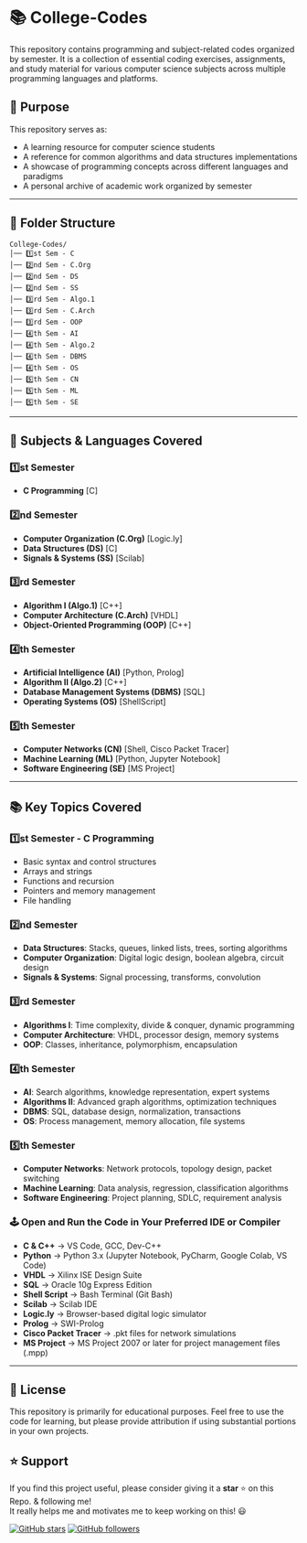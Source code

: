 # 📚 College-Codes

This repository contains programming and subject-related codes organized by semester. It is a collection of essential coding exercises, assignments, and study material for various computer science subjects across multiple programming languages and platforms.

## 🎯 Purpose

This repository serves as:
- A learning resource for computer science students
- A reference for common algorithms and data structures implementations
- A showcase of programming concepts across different languages and paradigms
- A personal archive of academic work organized by semester

---

## 📂 Folder Structure

```
College-Codes/
│── 1️⃣st Sem - C
│── 2️⃣nd Sem - C.Org
│── 2️⃣nd Sem - DS
│── 2️⃣nd Sem - SS
│── 3️⃣rd Sem - Algo.1
│── 3️⃣rd Sem - C.Arch
│── 3️⃣rd Sem - OOP
│── 4️⃣th Sem - AI
│── 4️⃣th Sem - Algo.2
│── 4️⃣th Sem - DBMS
│── 4️⃣th Sem - OS
│── 5️⃣th Sem - CN
│── 5️⃣th Sem - ML
│── 5️⃣th Sem - SE
```

---

## 📌 Subjects & Languages Covered

### **1️⃣st Semester**
- **C Programming** [C]

### **2️⃣nd Semester**
- **Computer Organization (C.Org)** [Logic.ly]
- **Data Structures (DS)** [C]
- **Signals & Systems (SS)** [Scilab]

### **3️⃣rd Semester**
- **Algorithm I (Algo.1)** [C++]
- **Computer Architecture (C.Arch)** [VHDL]
- **Object-Oriented Programming (OOP)** [C++]

### **4️⃣th Semester**
- **Artificial Intelligence (AI)** [Python, Prolog]
- **Algorithm II (Algo.2)** [C++]
- **Database Management Systems (DBMS)** [SQL]
- **Operating Systems (OS)** [ShellScript]

### **5️⃣th Semester**
- **Computer Networks (CN)** [Shell, Cisco Packet Tracer]
- **Machine Learning (ML)** [Python, Jupyter Notebook]
- **Software Engineering (SE)** [MS Project]

---

## 📚 Key Topics Covered

### **1️⃣st Semester - C Programming**
- Basic syntax and control structures
- Arrays and strings
- Functions and recursion
- Pointers and memory management
- File handling

### **2️⃣nd Semester**
- **Data Structures**: Stacks, queues, linked lists, trees, sorting algorithms
- **Computer Organization**: Digital logic design, boolean algebra, circuit design
- **Signals & Systems**: Signal processing, transforms, convolution

### **3️⃣rd Semester**
- **Algorithms I**: Time complexity, divide & conquer, dynamic programming
- **Computer Architecture**: VHDL, processor design, memory systems
- **OOP**: Classes, inheritance, polymorphism, encapsulation

### **4️⃣th Semester**
- **AI**: Search algorithms, knowledge representation, expert systems
- **Algorithms II**: Advanced graph algorithms, optimization techniques
- **DBMS**: SQL, database design, normalization, transactions
- **OS**: Process management, memory allocation, file systems

### **5️⃣th Semester**
- **Computer Networks**: Network protocols, topology design, packet switching
- **Machine Learning**: Data analysis, regression, classification algorithms
- **Software Engineering**: Project planning, SDLC, requirement analysis

### **🕹️ Open and Run the Code in Your Preferred IDE or Compiler**
- **C & C++** → VS Code, GCC, Dev-C++
- **Python** → Python 3.x (Jupyter Notebook, PyCharm, Google Colab, VS Code)
- **VHDL** → Xilinx ISE Design Suite
- **SQL** → Oracle 10g Express Edition
- **Shell Script** → Bash Terminal (Git Bash)
- **Scilab** → Scilab IDE
- **Logic.ly** → Browser-based digital logic simulator
- **Prolog** → SWI-Prolog
- **Cisco Packet Tracer** → .pkt files for network simulations
- **MS Project** → MS Project 2007 or later for project management files (.mpp)

---

## 📄 License

This repository is primarily for educational purposes. Feel free to use the code for learning, but please provide attribution if using substantial portions in your own projects.

## ⭐ Support  

If you find this project useful, please consider giving it a **star** ⭐ on this Repo. & following me!  
It really helps me and motivates me to keep working on this! 😃  

[![GitHub stars](https://img.shields.io/github/stars/saptarshiroy39/College-Codes.svg?style=social&label=Star)](https://github.com/saptarshiroy39/College-Codes)
[![GitHub followers](https://img.shields.io/github/followers/saptarshiroy39.svg?style=social&label=Follow)](https://github.com/saptarshiroy39)
